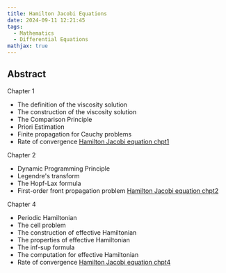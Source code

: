 ```yaml
---
title: Hamilton Jacobi Equations
date: 2024-09-11 12:21:45
tags:
  - Mathematics
  - Differential Equations
mathjax: true
---
```


## Abstract

Chapter 1
- The definition of the viscosity solution
- The construction of the viscosity solution
- The Comparison Principle
- Priori Estimation
- Finite propagation for Cauchy problems
- Rate of convergence
[Hamilton Jacobi equation chpt1](https://drive.google.com/file/d/1kHmBeaFEWXePShtge5gnTMSOvKsxIy1m/view?usp=sharing)

Chapter 2
- Dynamic Programming Principle
- Legendre's transform
- The Hopf-Lax formula
- First-order front propagation problem
[Hamilton Jacobi equation chpt2](https://drive.google.com/file/d/1kTd94u0pP0UY8f-Hst8RbwWWWC78njaI/view?usp=sharing)

Chapter 4
- Periodic Hamiltonian
- The cell problem
- The construction of effective Hamiltonian
- The properties of effective Hamiltonian
- The inf-sup formula
- The computation for effective Hamiltonian
- Rate of convergence
[Hamilton Jacobi equation chpt4](https://drive.google.com/file/d/1TCWUt4iXYhglQ-j5NN9PKoY9yGLUbXIz/view?usp=sharing)


